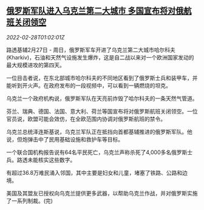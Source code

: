 <!--1646011862000-->
[俄罗斯军队进入乌克兰第二大城市 多国宣布将对俄航班关闭领空](https://cn.reuters.com/article/russia-airlines-restrictions-0227-sun-idCNKBS2KX03I)
------

<div><i>2022-02-28T01:02:01Z</i></div><p>路透基辅2月27日 - 周日，俄罗斯军车开进了乌克兰第二大城市哈尔科夫(Kharkiv)，石油和天然气设施发生爆炸，这是自二战以来对一个欧洲国家发动的最大规模进攻的第四天。</p><p>一位目击者说，在东北部城市哈尔科夫的不同地区看到了俄罗斯士兵和装甲车，并能听到开火声。在政府发布的一段视频中，可以看到一辆燃烧的坦克。</p><p>乌克兰一个政府机构说，俄罗斯军队在天亮前炸毁了哈尔科夫的一条天然气管道。</p><p>芬兰、瑞典、德国、法国、意大利、荷兰等国宣布将对俄罗斯航班关闭领空。一位官员说，欧盟可能会效仿，在全欧范围内协调对俄罗斯航班的禁令。</p><p>乌克兰总统泽连斯基说，乌克兰军队正在抵挡向首都基辅推进的俄罗斯军队。他说，但炮弹击中了民用基础设施和救护车等目标。</p><p>一个联合国机构报告说有64名平民死亡，乌克兰声称杀死了4,000多名俄罗斯士兵。路透未能核实这些数字。</p><p>有超过36.8万难民涌入邻国，其中主要是妇女和儿童，堵塞了铁路、公路和边境。</p><p>美国及其盟友已授权向乌克兰提供更多武器，以帮助乌克兰作战，并对俄罗斯实施了一系列制裁。(完)</p>
